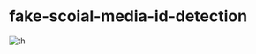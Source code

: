 # fake-scoial-media-id-detection
![th](https://github.com/Shivakant2410/fake-scoial-media-id-detection/assets/143095694/8cbbd162-02db-4abd-8129-b29ab588d068)
